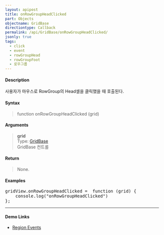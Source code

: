 ```yaml
---
layout: apipost
title: onRowGroupHeadClicked
part: Objects
objectname: GridBase
directiontype: Callback
permalink: /api/GridBase/onRowGroupHeadClicked/
jsonly: true
tags:
  - click
  - event
  - rowGroupHead
  - rowGroupFoot
  - 로우그룹
---
```



#### Description

 사용자가 마우스로 RowGroup의 Head셀을 클릭했을 때 호출된다.  

#### Syntax

> function onRowGroupHeadClicked (grid)  

#### Arguments

> **grid**  
> Type: [GridBase](/api/GridBase/)  
> GridBase 컨트롤  

#### Return

> None.  

#### Examples 

<pre class="prettyprint">
gridView.onRowGroupHeadClicked =  function (grid) {
    console.log("onRowGroupHeadClicked")
};
</pre>

---

#### Demo Links

* [Region Events](http://demo.realgrid.com/Demo/RegionEvents)